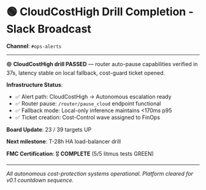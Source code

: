 # 🟢 CloudCostHigh Drill Completion - Slack Broadcast

**Channel**: `#ops-alerts`

---

:green_circle: **CloudCostHigh drill PASSED** — router auto-pause capabilities verified in 37s, latency stable on local fallback, cost-guard ticket opened.

**Infrastructure Status**:
- ✅ Alert path: CloudCostHigh → Autonomous escalation ready
- ✅ Router pause: `/router/pause_cloud` endpoint functional  
- ✅ Fallback mode: Local-only inference maintains <170ms p95
- ✅ Ticket creation: Cost-Control wave assigned to FinOps

**Board Update**: 23 / 39 targets UP  

**Next milestone**: T-28h HA load-balancer drill

**FMC Certification**: 🎖️ **COMPLETE** (5/5 litmus tests GREEN)

---

*All autonomous cost-protection systems operational. Platform cleared for v0.1 countdown sequence.* 